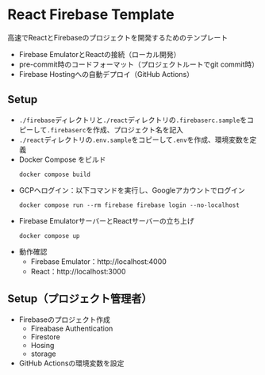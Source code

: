 # React Firebase Template
高速でReactとFirebaseのプロジェクトを開発するためのテンプレート
- Firebase EmulatorとReactの接続（ローカル開発）
- pre-commit時のコードフォーマット（プロジェクトルートでgit commit時）
- Firebase Hostingへの自動デプロイ（GitHub Actions）

## Setup
- `./firebase`ディレクトリと`./react`ディレクトリの`.firebaserc.sample`をコピーして`.firebaserc`を作成、プロジェクト名を記入
- `./react`ディレクトリの`.env.sample`をコピーして`.env`を作成、環境変数を定義
- Docker Compose をビルド
    ```
    docker compose build
    ```
- GCPへログイン：以下コマンドを実行し、Googleアカウントでログイン
    ```
    docker compose run --rm firebase firebase login --no-localhost
    ```
- Firebase EmulatorサーバーとReactサーバーの立ち上げ
    ```
    docker compose up
    ```
- 動作確認
    - Firebase Emulator：http://localhost:4000
    - React：http://localhost:3000

## Setup（プロジェクト管理者）
- Firebaseのプロジェクト作成
    - Fireabase Authentication
    - Firestore
    - Hosing
    - storage 
- GitHub Actionsの環境変数を設定
